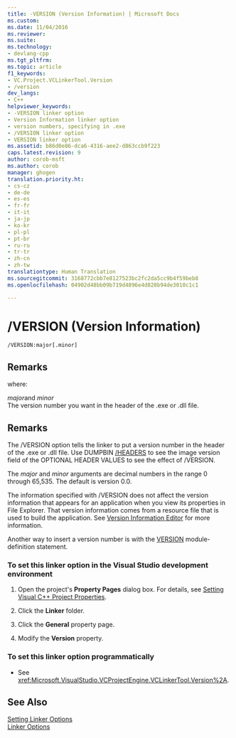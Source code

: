 ```yaml
---
title: -VERSION (Version Information) | Microsoft Docs
ms.custom: 
ms.date: 11/04/2016
ms.reviewer: 
ms.suite: 
ms.technology:
- devlang-cpp
ms.tgt_pltfrm: 
ms.topic: article
f1_keywords:
- VC.Project.VCLinkerTool.Version
- /version
dev_langs:
- C++
helpviewer_keywords:
- -VERSION linker option
- Version Information linker option
- version numbers, specifying in .exe
- /VERSION linker option
- VERSION linker option
ms.assetid: b86d0e86-dca6-4316-aee2-d863ccb9f223
caps.latest.revision: 9
author: corob-msft
ms.author: corob
manager: ghogen
translation.priority.ht:
- cs-cz
- de-de
- es-es
- fr-fr
- it-it
- ja-jp
- ko-kr
- pl-pl
- pt-br
- ru-ru
- tr-tr
- zh-cn
- zh-tw
translationtype: Human Translation
ms.sourcegitcommit: 3168772cbb7e8127523bc2fc2da5cc9b4f59beb8
ms.openlocfilehash: 04902d48bb09b719d4896e4d828b94de3010c1c1

---
```

# /VERSION (Version Information)
```  
/VERSION:major[.minor]  
```  
  
## Remarks  
 where:  
  
 *major*and *minor*  
 The version number you want in the header of the .exe or .dll file.  
  
## Remarks  
 The /VERSION option tells the linker to put a version number in the header of the .exe or .dll file. Use DUMPBIN [/HEADERS](../../build/reference/headers.md) to see the image version field of the OPTIONAL HEADER VALUES to see the effect of /VERSION.  
  
 The *major* and *minor* arguments are decimal numbers in the range 0 through 65,535. The default is version 0.0.  
  
 The information specified with /VERSION does not affect the version information that appears for an application when you view its properties in File Explorer. That version information comes from a resource file that is used to build the application. See [Version Information Editor](../../mfc/version-information-editor.md) for more information.  
  
 Another way to insert a version number is with the [VERSION](../../build/reference/version-c-cpp.md) module-definition statement.  
  
### To set this linker option in the Visual Studio development environment  
  
1.  Open the project's **Property Pages** dialog box. For details, see [Setting Visual C++ Project Properties](../../ide/working-with-project-properties.md).  
  
2.  Click the **Linker** folder.  
  
3.  Click the **General** property page.  
  
4.  Modify the **Version** property.  
  
### To set this linker option programmatically  
  
-   See <xref:Microsoft.VisualStudio.VCProjectEngine.VCLinkerTool.Version%2A>.  
  
## See Also  
 [Setting Linker Options](../../build/reference/setting-linker-options.md)   
 [Linker Options](../../build/reference/linker-options.md)


<!--HONumber=Jan17_HO2-->


